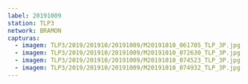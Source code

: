 ```yaml
---
label: 20191009
station: TLP3
network: BRAMON
capturas:
  - imagem: TLP3/2019/201910/20191009/M20191010_061705_TLP_3P.jpg
  - imagem: TLP3/2019/201910/20191009/M20191010_072630_TLP_3P.jpg
  - imagem: TLP3/2019/201910/20191009/M20191010_074523_TLP_3P.jpg
  - imagem: TLP3/2019/201910/20191009/M20191010_074932_TLP_3P.jpg
---
```

